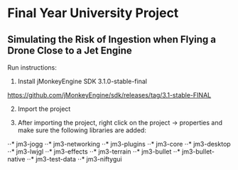 # Final Year University Project
## Simulating the Risk of Ingestion when Flying a Drone Close to a Jet Engine

Run instructions:

1. Install jMonkeyEngine SDK 3.1.0-stable-final

https://github.com/jMonkeyEngine/sdk/releases/tag/3.1-stable-FINAL

2. Import the project

3. After importing the project, right click on the project -> properties and make sure the following libraries are added:

⋅⋅* jm3-jogg
⋅⋅* jm3-networking
⋅⋅* jm3-plugins
⋅⋅* jm3-core
⋅⋅* jm3-desktop
⋅⋅* jm3-lwjgl
⋅⋅* jm3-effects
⋅⋅* jm3-terrain
⋅⋅* jm3-bullet
⋅⋅* jm3-bullet-native
⋅⋅* jm3-test-data
⋅⋅* jm3-niftygui
